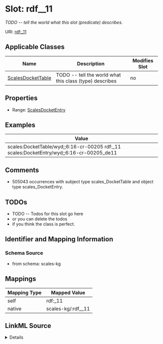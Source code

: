 

# Slot: rdf__11


_TODO -- tell the world what this slot (predicate) describes._





URI: [rdf:_11](http://www.w3.org/1999/02/22-rdf-syntax-ns#_11)



<!-- no inheritance hierarchy -->





## Applicable Classes

| Name | Description | Modifies Slot |
| --- | --- | --- |
| [ScalesDocketTable](../classes/ScalesDocketTable.md) | TODO -- tell the world what this class (type) describes |  no  |







## Properties

* Range: [ScalesDocketEntry](../classes/ScalesDocketEntry.md)






## Examples

| Value |
| --- |
| scales:DocketTable/wyd;;6:16-cr-00205 rdf:_11 scales:DocketEntry/wyd;;6:16-cr-00205_de11 |

## Comments

* 505043 occurrences with subject type scales_DocketTable and object type scales_DocketEntry.

## TODOs

* TODO -- Todos for this slot go here
* or you can delete the todos
* if you think the class is perfect.

## Identifier and Mapping Information







### Schema Source


* from schema: scales-kg




## Mappings

| Mapping Type | Mapped Value |
| ---  | ---  |
| self | rdf:_11 |
| native | scales-kg/:rdf__11 |




## LinkML Source

<details>
```yaml
name: rdf__11
description: TODO -- tell the world what this slot (predicate) describes.
todos:
- TODO -- Todos for this slot go here
- or you can delete the todos
- if you think the class is perfect.
comments:
- 505043 occurrences with subject type scales_DocketTable and object type scales_DocketEntry.
examples:
- value: scales:DocketTable/wyd;;6:16-cr-00205 rdf:_11 scales:DocketEntry/wyd;;6:16-cr-00205_de11
from_schema: scales-kg
rank: 1000
slot_uri: rdf:_11
alias: rdf__11
domain_of:
- scales_DocketTable
range: scales_DocketEntry

```
</details>